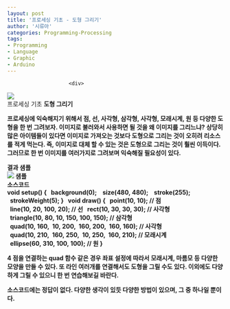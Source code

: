 ```yaml
---
layout: post
title: '프로세싱 기초 - 도형 그리기'
author: '시류아'
categories: Programming-Processing
tags:
- Programming
- Language
- Graphic
- Arduino
---
```



<script> location.href='https://cafe.naver.com/develoid/776087' ; </script>


















						<div>
 <div>
  <img src="https://dthumb-phinf.pstatic.net/?src=%22http%3A%2F%2Fblogfiles.naver.net%2FMjAxNzAxMjRfMTc4%2FMDAxNDg1MjQxOTk5NTQy.7dFyqc_Dvx16On1h532dRDWs_0zEpvbiTyJ_g0NjHFEg.MuA30BH1Afkl_6Qfys3K77mtj9-RFCGvvBz8ZUdO-aog.PNG.searphiel9%2Fprocessing_logo.png%22&amp;type=cafe_wa740">
 </div>
</div>
<div>
 <div>
  <div>
   프로세싱 기초
   <b>도형 그리기
  </div>
 </div>
</div>
<div>
 <p>프로세싱에 익숙해지기 위해서 점, 선, 사각형, 삼각형, 사각형, 모래시계, 원 등 다양한 도형을 한 번 그려보자. 이미지로 불러와서 사용하면 될 것을 왜 이미지를 그리느냐? 상당히 많은 아이템들이 있다면 이미지로 가져오는 것보다 도형으로 그리는 것이 오히려 리소스를 적게 먹는다. 즉, 이미지로 대체 할 수 있는 것은 도형으로 그리는 것이 훨씬 이득이다. 그러므로 한 번 이미지를 여러가지로 그려보며 익숙해질 필요성이 있다.</p>
</div>
<div>
 <div>
  <div></div>
 </div>
</div>
<div>
 <div>
  <div>
   결과 샘플
  </div>
 </div>
</div>
<div>
 <div>
  <img src="https://dthumb-phinf.pstatic.net/?src=%22http%3A%2F%2Fblogfiles.naver.net%2FMjAxNzAxMjRfOCAg%2FMDAxNDg1MjQyMDM3NTYx.9KsjfvNrqqnQ85yL1LzXg3OlfsRWclaW5x8Rc30V_jMg.QckkTUQ-_gnWX0TqZRJy_xx3KZHb5U2xDjFdTdXVEGog.PNG.searphiel9%2F1.png%22&amp;type=cafe_wa740">
  <span>샘플</span>
 </div>
</div>
<div>
 <div>
  <div></div>
 </div>
</div>
<div>
 <div>
  <div>
   소스코드
  </div>
 </div>
</div>
<div>
 <div>
  <div>
   void&nbsp;setup()&nbsp;{
   <b>&nbsp;&nbsp;background(0);&nbsp;
   <b>&nbsp;&nbsp;size(480,&nbsp;480);
   <b>&nbsp;&nbsp;&nbsp;stroke(255);
   <b>&nbsp;&nbsp;strokeWeight(5);
   <b>}
   <b>&nbsp;
   <b>void&nbsp;draw()&nbsp;{
   <b>&nbsp;&nbsp;point(10,&nbsp;10);&nbsp;//&nbsp;점
   <b>&nbsp;&nbsp;line(10,&nbsp;20,&nbsp;100,&nbsp;20);&nbsp;//&nbsp;선
   <b>&nbsp;&nbsp;rect(10,&nbsp;30,&nbsp;30,&nbsp;30);&nbsp;//&nbsp;사각형
   <b>&nbsp;&nbsp;triangle(10,&nbsp;80,&nbsp;10,&nbsp;150,&nbsp;100,&nbsp;150);&nbsp;//&nbsp;삼각형
   <b>&nbsp;&nbsp;quad(10,&nbsp;160,&nbsp;&nbsp;10,&nbsp;200,&nbsp;&nbsp;160,&nbsp;200,&nbsp;&nbsp;160,&nbsp;160);&nbsp;//&nbsp;사각형
   <b>&nbsp;&nbsp;quad(10,&nbsp;210,&nbsp;&nbsp;160,&nbsp;250,&nbsp;&nbsp;10,&nbsp;250,&nbsp;&nbsp;160,&nbsp;210);&nbsp;//&nbsp;모래시계
   <b>&nbsp;&nbsp;ellipse(60,&nbsp;310,&nbsp;100,&nbsp;100);&nbsp;//&nbsp;원
   <b>}
  </div>
 </div>
</div>
<div>
 <p>4 점을 연결하는 quad 함수 같은 경우 좌표 설정에 따라서 모래시계, 마름모 등 다양한 모양을 만들 수 있다. 또 라인 여러개를 연결해서도 도형을 그릴 수도 있다. 이외에도 다양하게 그릴 수 있으니 한 번 연습해보길 바란다.</p>
</div>
<div>
 <div>
  <div></div>
 </div>
</div>
<div>
 <p>소스코드에는 정답이 없다. 다양한 생각이 있듯 다양한 방법이 있으며, 그 중 하나일 뿐이다.</p>
</div>
